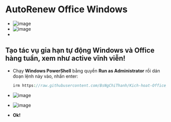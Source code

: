 # AutoRenew Office Windows ##
- ![image](https://github.com/user-attachments/assets/892ab962-1334-4126-9b74-42be48da0f04)
- ![image](https://github.com/BsNgChiThanh/Lich-phong-kham/assets/82578024/d575f08f-29b1-4848-83b0-fb5e88dcb50c)
- 
## Tạo tác vụ gia hạn tự động Windows và Office hàng tuần, xem như active vĩnh viễn! ##
  - Chạy **Windows PowerShell** bằng quyền **Run as Administrator** rồi dán đoạn lệnh này vào, nhấn enter:
   
    ```php
    irm https://raw.githubusercontent.com/BsNgChiThanh/Kich-hoat-Office/KichHoatOffice/GiaHanKichHoat.ps1 | iex
    ```
    
  - ![image](https://github.com/BsNgChiThanh/AutoRenewOfficeWindows/assets/82578024/84b03160-6de7-4413-87d1-619dcb13be30)
  - ![image](https://github.com/BsNgChiThanh/AutoRenewOfficeWindows/assets/82578024/c7236614-a02c-497d-8dde-cc935e6d526c)
  - **Ok!**
